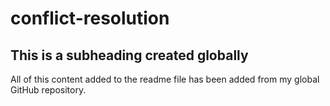 # conflict-resolution

## This is a subheading created globally

All of this content added to the readme file has been added from my global GitHub repository.
